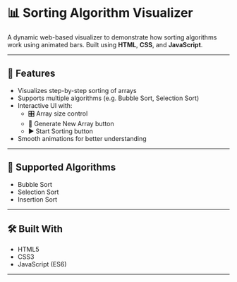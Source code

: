 # 📊 Sorting Algorithm Visualizer

A dynamic web-based visualizer to demonstrate how sorting algorithms work using animated bars. Built using **HTML**, **CSS**, and **JavaScript**.

---

## 🚀 Features

- Visualizes step-by-step sorting of arrays
- Supports multiple algorithms (e.g. Bubble Sort, Selection Sort)
- Interactive UI with:
  - 🎛️ Array size control
  - 🔄 Generate New Array button
  - ▶️ Start Sorting button
- Smooth animations for better understanding

---

## 🧠 Supported Algorithms

- Bubble Sort  
- Selection Sort
- Insertion Sort 

---

## 🛠️ Built With

- HTML5
- CSS3
- JavaScript (ES6)

---
